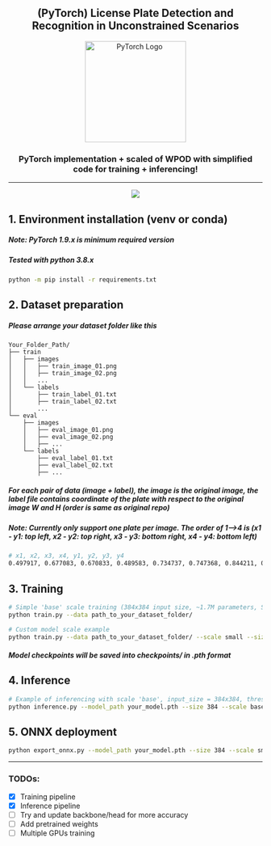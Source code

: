 <h2 align="center" > (PyTorch) License Plate Detection and Recognition in Unconstrained Scenarios </h2>

<p align="center">
  <img src="https://github.com/huanidz/scaled-alpr-unconstrained/assets/78603547/9b9f0833-4263-4150-9ff7-e0dc8c69d011" alt="PyTorch Logo" width="200"/>
</p>

<h3 align="center" > PyTorch implementation + scaled of WPOD with simplified code for training + inferencing! </h3>

---

<p align="center">
  <img src="https://github.com/huanidz/scaled-alpr-unconstrained/assets/78603547/9fe7885f-8122-4dfb-b939-bfb41e7e593c"/>
</p>

<h2> 1. Environment installation (venv or conda) </h2>

<h5> Note: PyTorch 1.9.x is minimum required version </h5>
<h5> Tested with python 3.8.x </h5>

```bash
python -m pip install -r requirements.txt
```

<h2> 2. Dataset preparation </h2>
<h5> Please arrange your dataset folder like this </h5>

```
Your_Folder_Path/
├── train
│   ├── images
│   │   ├── train_image_01.png
│   │   ├── train_image_02.png
│   │   ...
│   └── labels
│       ├── train_label_01.txt
│       ├── train_label_02.txt
│       ...
└── eval
    ├── images
    │   ├── eval_image_01.png
    │   ├── eval_image_02.png
    │   ├── ...
    └── labels
        ├── eval_label_01.txt
        ├── eval_label_02.txt
        ├── ...
```

<h5> For each pair of data (image + label), the image is the original image, the label file contains coordinate of the plate with respect to the original image W and H (order is same as original repo) </h5>
<h5> Note: Currently only support one plate per image. The order of 1-->4 is (x1 - y1: top left, x2 - y2: top right, x3 - y3: bottom right, x4 - y4: bottom left) </h5>

```bash
# x1, x2, x3, x4, y1, y2, y3, y4
0.497917, 0.677083, 0.670833, 0.489583, 0.734737, 0.747368, 0.844211, 0.831579
```

<h2> 3. Training </h2>

```bash
# Simple 'base' scale training (384x384 input size, ~1.7M parameters, SGD optimizer, 200 epochs, lr = 0.001, batch_size = 16)
python train.py --data path_to_your_dataset_folder/

# Custom model scale example
python train.py --data path_to_your_dataset_folder/ --scale small --size 256 --bs 32 --lr 0.0003
```
<h5> Model checkpoints will be saved into checkpoints/ in .pth format </h5>

<h2> 4. Inference </h2>

```bash
# Example of inferencing with scale 'base', input_size = 384x384, threshold = 0.5.
python inference.py --model_path your_model.pth --size 384 --scale base --threshold 0.5
```

<h2> 5. ONNX deployment </h2>

```bash
python export_onnx.py --model_path your_model.pth --size 384 --scale small
```

---

### TODOs:
- [x] Training pipeline
- [x] Inference pipeline
- [ ] Try and update backbone/head for more accuracy
- [ ] Add pretrained weights
- [ ] Multiple GPUs training
